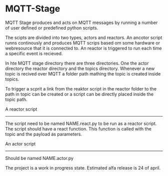 MQTT-Stage
==========

MQTT Stage produces and acts on MQTT messages by running a number of user defined or predefined python scripts. 

The scipts are divided into two types, actors and reactors. An ancotor script runns continously and produces MQTT scrips based om some hardware or webresource that it is connected to. An reactor is triggered to run each time a specific event is recieved. 

In hte MQTT stage directory there are three directories. One the actor directory the reactor directory and the topics directory. Whenever a new topic is recived over MQTT a folder path mathing the topic is created inside topics. 

To trigger a scprit a link from the reaktor script in the reactor folder to the path in topic can be created or a script can be directly placed inside the topic path. 

A reactor script
________________
The script need to be named NAME.react.py to be run as a reactor script. The script should have a react function. This function is called with the topic and the payload as parameters. 

An actor script 
________________
Should be named NAME.actor.py


The project is a work in progress state. Estimated alfa release is 24 of april. 
